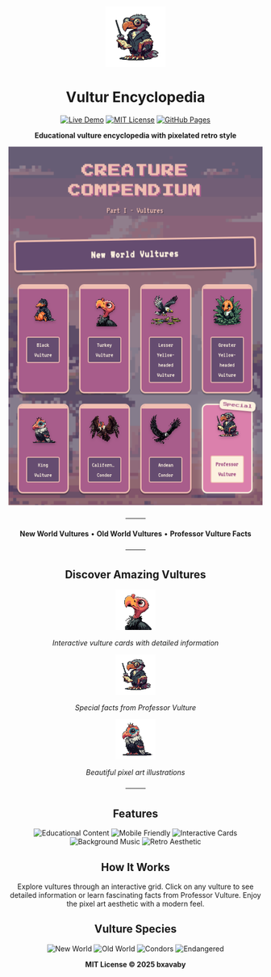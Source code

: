 <div align="center">

<img src="assets/vltrs/pv.png" alt="Professor Vulture" width="120">

# Vultur Encyclopedia

[![Live Demo](https://img.shields.io/badge/LIVE_DEMO-1a1a1a?style=for-the-badge&logoColor=f0bfb2&logo=github)](https://vultur.cc)
[![MIT License](https://img.shields.io/badge/MIT-654c70?style=for-the-badge)](LICENSE)
[![GitHub Pages](https://img.shields.io/badge/GitHub_Pages-a85d8b?style=for-the-badge&logo=github&logoColor=white)](https://vultur.cc)

**Educational vulture encyclopedia with pixelated retro style**

<img src="assets/preview.png" alt="Vulture Compendium Interface" width="600">

────

**New World Vultures** • **Old World Vultures** • **Professor Vulture Facts**

────

## Discover Amazing Vultures

<div align="center">

<img src="assets/vltrs/tv.png" alt="Turkey Vulture" width="80">

*Interactive vulture cards with detailed information*

<img src="assets/vltrs/pv.png" alt="Professor Vulture" width="80">

*Special facts from Professor Vulture*

<img src="assets/vltrs/kv.png" alt="King Vulture" width="80">

*Beautiful pixel art illustrations*

</div>

────

## Features

![Educational Content](https://img.shields.io/badge/Educational_Content-1a1a1a?style=for-the-badge&logoColor=f0bfb2)
![Mobile Friendly](https://img.shields.io/badge/Mobile_Friendly-1a1a1a?style=for-the-badge&logoColor=f0bfb2)
![Interactive Cards](https://img.shields.io/badge/Interactive_Cards-1a1a1a?style=for-the-badge&logoColor=f0bfb2)
![Background Music](https://img.shields.io/badge/Background_Music-1a1a1a?style=for-the-badge&logoColor=f0bfb2)
![Retro Aesthetic](https://img.shields.io/badge/Retro_Aesthetic-1a1a1a?style=for-the-badge&logoColor=f0bfb2)

## How It Works

Explore vultures through an interactive grid. Click on any vulture to see detailed information or learn fascinating facts from Professor Vulture. Enjoy the pixel art aesthetic with a modern feel.

## Vulture Species

![New World](https://img.shields.io/badge/New_World-db80ac?style=for-the-badge)
![Old World](https://img.shields.io/badge/Old_World-a85d8b?style=for-the-badge)
![Condors](https://img.shields.io/badge/Condors-654c70?style=for-the-badge)
![Endangered](https://img.shields.io/badge/Conservation_Status-f0bfb2?style=for-the-badge)

**MIT License © 2025 bxavaby**

</div>
